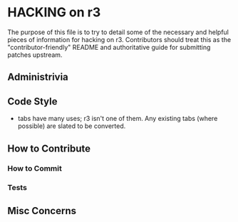 # HACKING on r3

The purpose of this file is to try to detail some of the necessary and helpful
pieces of information for hacking on r3. Contributors should treat this as the
"contributor-friendly" README and authoritative guide for submitting patches
upstream.


## Administrivia

## Code Style

* tabs have many uses; r3 isn't one of them. Any existing tabs (where possible)
  are slated to be converted.

## How to Contribute

### How to Commit

### Tests

## Misc Concerns
